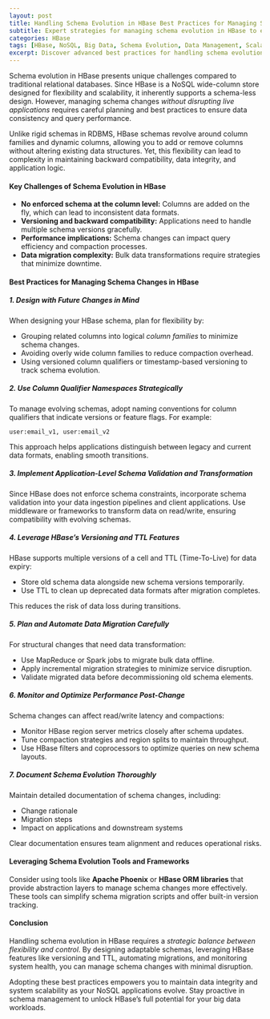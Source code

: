 ```yaml
---
layout: post
title: Handling Schema Evolution in HBase Best Practices for Managing Schema Changes in a NoSQL Database
subtitle: Expert strategies for managing schema evolution in HBase to ensure data integrity and scalability
categories: HBase
tags: [HBase, NoSQL, Big Data, Schema Evolution, Data Management, Scalability]
excerpt: Discover advanced best practices for handling schema evolution in HBase, focusing on managing schema changes effectively in NoSQL environments to maintain performance and data consistency.
---
```

Schema evolution in HBase presents unique challenges compared to traditional relational databases. Since HBase is a NoSQL wide-column store designed for flexibility and scalability, it inherently supports a schema-less design. However, managing schema changes *without disrupting live applications* requires careful planning and best practices to ensure data consistency and query performance.

Unlike rigid schemas in RDBMS, HBase schemas revolve around column families and dynamic columns, allowing you to add or remove columns without altering existing data structures. Yet, this flexibility can lead to complexity in maintaining backward compatibility, data integrity, and application logic.

#### Key Challenges of Schema Evolution in HBase

- **No enforced schema at the column level:** Columns are added on the fly, which can lead to inconsistent data formats.
- **Versioning and backward compatibility:** Applications need to handle multiple schema versions gracefully.
- **Performance implications:** Schema changes can impact query efficiency and compaction processes.
- **Data migration complexity:** Bulk data transformations require strategies that minimize downtime.

#### Best Practices for Managing Schema Changes in HBase

##### 1. Design with Future Changes in Mind

When designing your HBase schema, plan for flexibility by:

- Grouping related columns into logical *column families* to minimize schema changes.
- Avoiding overly wide column families to reduce compaction overhead.
- Using versioned column qualifiers or timestamp-based versioning to track schema evolution.

##### 2. Use Column Qualifier Namespaces Strategically

To manage evolving schemas, adopt naming conventions for column qualifiers that indicate versions or feature flags. For example:

```
user:email_v1, user:email_v2
```

This approach helps applications distinguish between legacy and current data formats, enabling smooth transitions.

##### 3. Implement Application-Level Schema Validation and Transformation

Since HBase does not enforce schema constraints, incorporate schema validation into your data ingestion pipelines and client applications. Use middleware or frameworks to transform data on read/write, ensuring compatibility with evolving schemas.

##### 4. Leverage HBase’s Versioning and TTL Features

HBase supports multiple versions of a cell and TTL (Time-To-Live) for data expiry:

- Store old schema data alongside new schema versions temporarily.
- Use TTL to clean up deprecated data formats after migration completes.

This reduces the risk of data loss during transitions.

##### 5. Plan and Automate Data Migration Carefully

For structural changes that need data transformation:

- Use MapReduce or Spark jobs to migrate bulk data offline.
- Apply incremental migration strategies to minimize service disruption.
- Validate migrated data before decommissioning old schema elements.

##### 6. Monitor and Optimize Performance Post-Change

Schema changes can affect read/write latency and compactions:

- Monitor HBase region server metrics closely after schema updates.
- Tune compaction strategies and region splits to maintain throughput.
- Use HBase filters and coprocessors to optimize queries on new schema layouts.

##### 7. Document Schema Evolution Thoroughly

Maintain detailed documentation of schema changes, including:

- Change rationale
- Migration steps
- Impact on applications and downstream systems

Clear documentation ensures team alignment and reduces operational risks.

#### Leveraging Schema Evolution Tools and Frameworks

Consider using tools like **Apache Phoenix** or **HBase ORM libraries** that provide abstraction layers to manage schema changes more effectively. These tools can simplify schema migration scripts and offer built-in version tracking.

#### Conclusion

Handling schema evolution in HBase requires a *strategic balance between flexibility and control*. By designing adaptable schemas, leveraging HBase features like versioning and TTL, automating migrations, and monitoring system health, you can manage schema changes with minimal disruption.

Adopting these best practices empowers you to maintain data integrity and system scalability as your NoSQL applications evolve. Stay proactive in schema management to unlock HBase’s full potential for your big data workloads.
